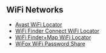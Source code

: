 ## WiFi Networks
- [Avast WiFi Locator](https://www.avast.com/en-in/wifi-finder)
- [WiFi Finder Connect WiFi Locator](https://itunes.apple.com/us/app/wifi-finder-freeinternet/id1011519183?ign-mpt=uo%3D8&mt=8)
- [WiFi Finder+Map WiFi Locator](https://itunes.apple.com/us/app/map-wifi-wi-fifinder/id946365975?ign-mpt=uo%3D8&mt=8)
- [WiFox WiFi Password Share](https://itunes.apple.com/us/app/wifox/id1130542083?mt=8)